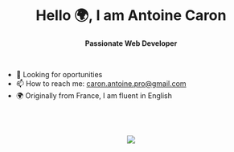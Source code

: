 <h1 align="center">Hello 🌍, I am Antoine Caron</h1>
<p align="center"><strong>Passionate Web Developer</strong></p>
<br> 

 - 👀 Looking for oportunities
 - 📫 How to reach me: caron.antoine.pro@gmail.com
 - 🌍 Originally from France, I am fluent in English

<br>
<br>
<br>

<div align="center">
   <img src="https://github-readme-stats.vercel.app/api/top-langs/?username=nubunduram" url="https://github-readme-stats.vercel.app/api/top-langs/?username=nubunduram">
</div>


<!--
**Nubunduram/Nubunduram** is a ✨ _special_ ✨ repository because its `README.md` (this file) appears on your GitHub profile.

Here are some ideas to get you started:

- 🔭 I’m currently working on ...
- 🌱 I’m currently learning ...
- 👯 I’m looking to collaborate on ...
- 🤔 I’m looking for help with ...
- 💬 Ask me about ...
- 📫 How to reach me: ...
- 😄 Pronouns: ...
- ⚡ Fun fact: ...
-->
